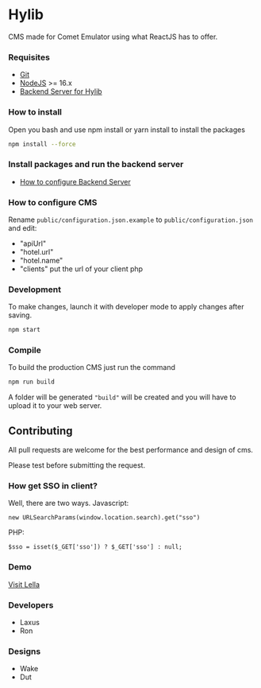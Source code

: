 # Hylib

CMS made for Comet Emulator using what ReactJS has to offer.

### Requisites
- [Git](https://git-scm.com/)
- [NodeJS](https://nodejs.org/) >= 16.x
- [Backend Server for Hylib](https://github.com/TheLaxus/HylibServer)

### How to install

Open you bash and use npm install or yarn install to install the packages

```bash
npm install --force
```

### Install packages and run the backend server
- [How to configure Backend Server](https://github.com/TheLaxus/HylibServer)


### How to configure CMS

Rename `public/configuration.json.example` to `public/configuration.json` and edit:
- "apiUrl"
- "hotel.url"
- "hotel.name"
- "clients" put the url of your client php

### Development
To make changes, launch it with developer mode to apply changes after saving.
```bash
npm start
```

### Compile
To build the production CMS just run the command
```bash
npm run build
```
A folder will be generated `"build"` will be created and you will have to upload it to your web server.

###
## Contributing

All pull requests are welcome for the best performance and design of cms.

Please test before submitting the request.

### How get SSO in client?
Well, there are two ways.
Javascript:
```
new URLSearchParams(window.location.search).get("sso")
```
PHP:
```
$sso = isset($_GET['sso']) ? $_GET['sso'] : null;
```

### Demo
[Visit Lella](https://lella.com.br)

### Developers
- Laxus
- Ron
### Designs
- Wake
- Dut
